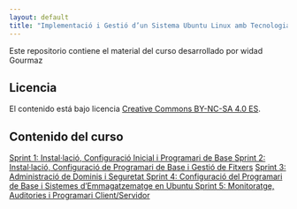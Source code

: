 ```yaml
---
layout: default
title: "Implementació i Gestió d’un Sistema Ubuntu Linux amb Tecnologia ABP"
---
```


Este repositorio contiene el material del curso desarrollado por widad Gourmaz

## Licencia

El contenido está bajo licencia [Creative Commons BY-NC-SA 4.0 ES](LICENSE.md).

## Contenido del curso
[Sprint 1: Instal·lació, Configuració Inicial i Programari de Base ]()
[Sprint 2: Instal·lació, Configuració de Programari de Base i Gestió de Fitxers](sprint2/sprint2.md)
[Sprint 3: Administració de Dominis i Seguretat ]()
[Sprint 4: Configuració del Programari de Base i Sistemes d’Emmagatzematge en Ubuntu ]()
[Sprint 5: Monitoratge, Auditories i Programari Client/Servidor]()

  
